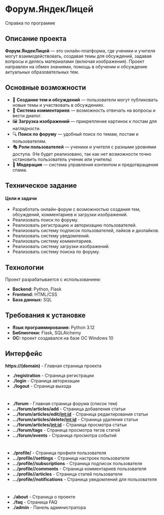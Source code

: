 # Форум.ЯндекЛицей

Справка по программе

## Описание проекта

**Форум.ЯндекЛицей** — это онлайн-платформа, где ученики и учителя могут взаимодействовать, создавая темы для
обсуждений, задавая вопросы и делясь материалами (включая изображения). Проект направлен на обмен знаниями, помощь в
обучении и обсуждение актуальных образовательных тем.

## Основные возможности

- 📌 **Создание тем и обсуждений** — пользователи могут публиковать новые темы и участвовать в обсуждениях.
- 💬 **Система комментариев** — возможность отвечать на вопросы и вести диалог.
- 🖼 **Загрузка изображений** — прикрепление картинок к постам для наглядности.
- 🔍 **Поиск по форуму** — удобный поиск по темам, постам и пользователям.
- 🎭 **Роли пользователей** — ученики и учителя с разными уровнями доступа. (Не будет реализовано, так как нет возможности точно установить пользователь ученик или учитель)
- 📢 **Модерация** — система управления контентом и предотвращения спама.

## Техническое задание

#### Цели и задачи

- Разработать онлайн-форум с возможностью создания тем, обсуждений, комментариев и загрузки изображений.
- Реализовать поиск по форуму.
- Реализовать регистрацию и авторизацию пользователей.
- Реализовать систему подписок пользователей, лайков и дизлайков.
- Реализовать систему уведомлений.
- Реализовать систему комментариев.
- Реализовать систему загрузки изображений.
- Реализовать систему поиска по форуму.

## Технологии

Проект разрабатывается с использованием:

- **Backend:** Python, Flask
- **Frontend:** HTML/CSS
- **База данных:** SQL

## Требования к установке

- **Язык программирования:** Python 3.12
- **Библиотеки:** Flask, SQLAlchemy
- **OC:** проект создавался на базе ОС Windows 10

## Интерфейс
**https://(domain)**  - Главная страница проекта

* **./registration** - Страница регистрации
* **./login** - Страница авторизации
* **./logout** - Страница выхода
#
* **./forum** - Главная страница форума (список тем)
* **.../forum/articles/add** - Страница добавления статьи
* **.../forum/articles/edit/<int:id>** - Страница редактирования статьи
* **.../forum/articles/delete/<int:id>** - Страница удаления статьи
* **.../forum/articles/<int:id>** - Страница просмотра статьи
* **.../forum/tags** - Страница просмотра тегов статей
* **.../forum/events** - Страница просмотра событий
#
* **./profile/<username>** - Страница профиля пользователя
* **.../profile/<username>/settings** - Страница настроек пользователя
* **.../profile/<username>/subscriptions** - Страница подписок пользователя
* **.../profile/<username>/comments** - Страница комментариев пользователя
* **.../profile/<username>/articles** - Страница статей пользователя
* **.../profile/<username>/notifications** - Страница уведомлений для пользователя
#
* **./about** - Страница о проекте
* **./faq** - Страница FAQ
* **./admin** - Панель администратора
